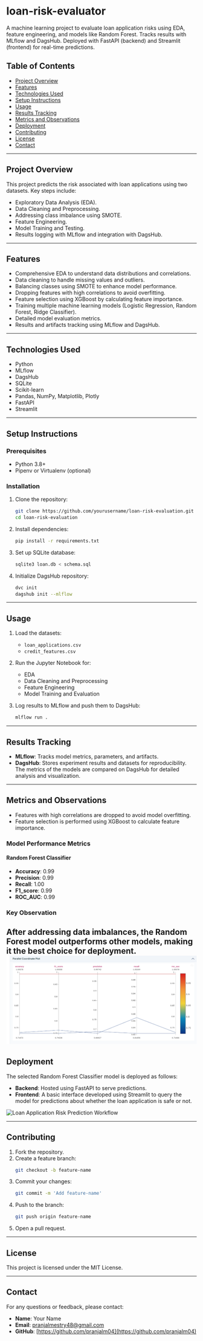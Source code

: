# loan-risk-evaluator
A machine learning project to evaluate loan application risks using EDA, feature engineering, and models like Random Forest. Tracks results with MLflow and DagsHub. Deployed with FastAPI (backend) and Streamlit (frontend) for real-time predictions.

## Table of Contents
- [Project Overview](#project-overview)
- [Features](#features)
- [Technologies Used](#technologies-used)
- [Setup Instructions](#setup-instructions)
- [Usage](#usage)
- [Results Tracking](#results-tracking)
- [Metrics and Observations](#metrics-and-observations)
- [Deployment](#deployment)
- [Contributing](#contributing)
- [License](#license)
- [Contact](#contact)

---

## Project Overview
This project predicts the risk associated with loan applications using two datasets. Key steps include:
- Exploratory Data Analysis (EDA).
- Data Cleaning and Preprocessing.
- Addressing class imbalance using SMOTE.
- Feature Engineering.
- Model Training and Testing.
- Results logging with MLflow and integration with DagsHub.

---

## Features
- Comprehensive EDA to understand data distributions and correlations.
- Data cleaning to handle missing values and outliers.
- Balancing classes using SMOTE to enhance model performance.
- Dropping features with high correlations to avoid overfitting.
- Feature selection using XGBoost by calculating feature importance.
- Training multiple machine learning models (Logistic Regression, Random Forest, Ridge Classifier).
- Detailed model evaluation metrics.
- Results and artifacts tracking using MLflow and DagsHub.

---

## Technologies Used
- Python
- MLflow
- DagsHub
- SQLite
- Scikit-learn
- Pandas, NumPy, Matplotlib, Plotly
- FastAPI
- Streamlit

---

## Setup Instructions

### Prerequisites
- Python 3.8+
- Pipenv or Virtualenv (optional)

### Installation

1. Clone the repository:
   ```bash
   git clone https://github.com/yourusername/loan-risk-evaluation.git
   cd loan-risk-evaluation
   ```

2. Install dependencies:
   ```bash
   pip install -r requirements.txt
   ```

3. Set up SQLite database:
   ```bash
   sqlite3 loan.db < schema.sql
   ```

4. Initialize DagsHub repository:
   ```bash
   dvc init
   dagshub init --mlflow
   ```

---

## Usage

1. Load the datasets:
   - `loan_applications.csv`
   - `credit_features.csv`

2. Run the Jupyter Notebook for:
   - EDA
   - Data Cleaning and Preprocessing
   - Feature Engineering
   - Model Training and Evaluation

3. Log results to MLflow and push them to DagsHub:
   ```bash
   mlflow run .
   ```

---

## Results Tracking
- **MLflow**: Tracks model metrics, parameters, and artifacts.
- **DagsHub**: Stores experiment results and datasets for reproducibility. The metrics of the models are compared on DagsHub for detailed analysis and visualization.

---

## Metrics and Observations
- Features with high correlations are dropped to avoid model overfitting.
- Feature selection is performed using XGBoost to calculate feature importance.

### Model Performance Metrics
#### Random Forest Classifier
- **Accuracy**: 0.99
- **Precision**: 0.99
- **Recall**: 1.00
- **F1_score**: 0.99
- **ROC_AUC**: 0.99

### Key Observation
After addressing data imbalances, the Random Forest model outperforms other models, making it the best choice for deployment.
![alt text](https://github.com/pranjalm04/loan-risk-evaluator/blob/main/Artifacts/model%20comparison.png)
---

## Deployment
The selected Random Forest Classifier model is deployed as follows:
- **Backend**: Hosted using FastAPI to serve predictions.
- **Frontend**: A basic interface developed using Streamlit to query the model for predictions about whether the loan application is safe or not.

![Loan Application Risk Prediction Workflow](image_path_here)

---

## Contributing
1. Fork the repository.
2. Create a feature branch:
   ```bash
   git checkout -b feature-name
   ```
3. Commit your changes:
   ```bash
   git commit -m 'Add feature-name'
   ```
4. Push to the branch:
   ```bash
   git push origin feature-name
   ```
5. Open a pull request.

---

## License
This project is licensed under the MIT License.

---

## Contact
For any questions or feedback, please contact:
- **Name**: Your Name
- **Email**: [pranjalmestry48@gmail.com](mailto:pranjalmestry48@gmail.com)
- **GitHub**: [https://github.com/pranjalm04](https://github.com/pranjalm04)
